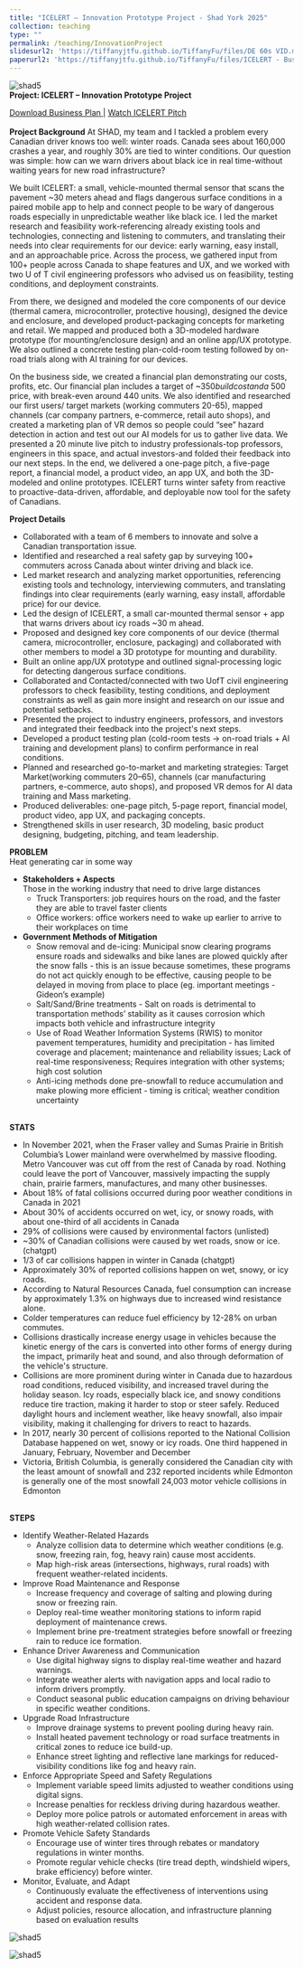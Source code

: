 ```yaml
---
title: "ICELERT – Innovation Prototype Project - Shad York 2025"
collection: teaching
type: ""
permalink: /teaching/InnovationProject
slidesurl2: 'https://tiffanyjtfu.github.io/TiffanyFu/files/DE 60s VID.mp4'
paperurl2: 'https://tiffanyjtfu.github.io/TiffanyFu/files/ICELERT - Business Plan.pdf'
---
```

![shad5](https://tiffanyjtfu.github.io/TiffanyFu/images/shadproject1.png)
<br>**Project: ICELERT – Innovation Prototype Project** 

<a href="https://tiffanyjtfu.github.io/TiffanyFu/files/ICELERT - Business Plan.pdf" target="_blank" rel="noopener noreferrer">Download Business Plan
</a> | <a href="https://tiffanyjtfu.github.io/TiffanyFu/files/DE 60s VID.mp4" target="_blank" rel="noopener noreferrer">Watch ICELERT Pitch</a>&nbsp;
<br><br>**Project Background**
At SHAD, my team and I tackled a problem every Canadian driver knows too well: winter roads. Canada sees about 160,000 crashes a year, and roughly 30% are tied to winter conditions. Our question was simple: how can we warn drivers about black ice in real time-without waiting years for new road infrastructure?

We built ICELERT: a small, vehicle-mounted thermal sensor that scans the pavement ~30 meters ahead and flags dangerous surface conditions in a paired mobile app to help and connect people to be wary of dangerous roads especially in unpredictable weather like black ice. I led the market research and feasibility work-referencing already existing tools and technologies, connecting and listening to commuters, and translating their needs into clear requirements for our device: early warning, easy install, and an approachable price. Across the process, we gathered input from 100+ people across Canada to shape features and UX, and we worked with two U of T civil engineering professors who advised us on feasibility, testing conditions, and deployment constraints.

From there, we designed and modeled the core components of our device (thermal camera, microcontroller, protective housing), designed the device and enclosure, and developed product-packaging concepts for marketing and retail. We mapped and produced both a 3D-modeled hardware prototype (for mounting/enclosure design) and an online app/UX prototype. We also outlined a concrete testing plan-cold-room testing followed by on-road trials along with AI training for our devices.

On the business side, we created a financial plan demonstrating our costs, profits, etc. Our financial plan includes a target of ~$350 build cost and a ~$500 price, with break-even around 440 units. We also identified and researched our first users/ target markets (working commuters 20-65), mapped channels (car company partners, e-commerce, retail auto shops), and created a marketing plan of VR demos so people could “see” hazard detection in action and test out our AI models for us to gather live data. We presented a 20 minute live pitch to industry professionals-top professors, engineers in this space, and actual investors-and folded their feedback into our next steps. In the end, we delivered a one-page pitch, a five-page report, a financial model, a product video, an app UX, and both the 3D-modeled and online prototypes. ICELERT turns winter safety from reactive to proactive-data-driven, affordable, and deployable now tool for the safety of Canadians.

**Project Details**
* Collaborated with a team of 6 members to innovate and solve a Canadian transportation issue. 
* Identified and researched a real safety gap by surveying 100+ commuters across Canada about winter driving and black ice.
* Led market research and analyzing market opportunities, referencing existing tools and technology, interviewing commuters, and translating findings into clear requirements (early warning, easy install, affordable price) for our device.
* Led the design of ICELERT, a small car-mounted thermal sensor + app that warns drivers about icy roads ~30 m ahead.
* Proposed and designed key core components of our device (thermal camera, microcontroller, enclosure, packaging) and collaborated with other members to model a 3D prototype for mounting and durability.
* Built an online app/UX prototype and outlined signal-processing logic for detecting dangerous surface conditions.
* Collaborated and Contacted/connected with two UofT civil engineering professors to check feasibility, testing conditions, and deployment constraints as well as gain more insight and research on our issue and potential setbacks.
* Presented the project to industry engineers, professors, and investors and integrated their feedback into the project's next steps.
* Developed a product testing plan (cold-room tests → on-road trials + AI training and development plans) to confirm performance in real conditions.
* Planned and researched go-to-market and marketing strategies: Target Market(working commuters 20–65), channels (car manufacturing partners, e-commerce, auto shops), and proposed VR demos for AI data training and Mass marketing.
* Produced deliverables: one-page pitch, 5-page report, financial model, product video, app UX, and packaging concepts.
* Strengthened skills in user research, 3D modeling, basic product designing, budgeting, pitching, and team leadership.
    
**PROBLEM**
<br>Heat generating car in some way
* **Stakeholders + Aspects**
<br>Those in the working industry that need to drive large distances
  * Truck Transporters: job requires hours on the road, and the faster they are able to travel faster clients 
  * Office workers: office workers need to wake up earlier to arrive to their workplaces on time
* **Government Methods of Mitigation**
  * Snow removal and de-icing: Municipal snow clearing programs ensure roads and sidewalks and bike lanes are plowed quickly after the snow falls - this is an issue because sometimes, these programs do not act quickly enough to be effective, causing people to be delayed in moving from place to place (eg. important meetings - Gideon’s example)
   * Salt/Sand/Brine treatments - Salt on roads is detrimental to transportation methods’ stability as it causes corrosion which impacts both vehicle and infrastructure integrity
   * Use of Road Weather Information Systems (RWIS) to monitor pavement temperatures, humidity and precipitation - has limited coverage and placement; maintenance and reliability issues; Lack of real-time responsiveness; Requires integration with other systems; high cost solution
   * Anti-icing methods done pre-snowfall to reduce accumulation and make plowing more efficient - timing is critical; weather condition uncertainty

<br>**STATS**
* In November 2021, when the Fraser valley and Sumas Prairie in British Columbia’s Lower mainland were overwhelmed by massive flooding. Metro Vancouver was cut off from the rest of Canada by road. Nothing could leave the port of Vancouver, massively impacting the supply chain, prairie farmers, manufactures, and many other businesses.
* About 18% of fatal collisions occurred during poor weather conditions in Canada in 2021
* About 30% of accidents occurred on wet, icy, or snowy roads, with about one-third of all accidents in Canada
* 29% of collisions were caused by environmental factors (unlisted)
* ~30% of Canadian collisions were caused by wet roads, snow or ice. (chatgpt)
* 1/3 of car collisions happen in winter in Canada (chatgpt)
* Approximately 30% of reported collisions happen on wet, snowy, or icy roads.
* According to Natural Resources Canada, fuel consumption can increase by approximately 1.3% on highways due to increased wind resistance alone.
* Colder temperatures can reduce fuel efficiency by 12-28% on urban commutes.
* Collisions drastically increase energy usage in vehicles because the kinetic energy of the cars is converted into other forms of energy during the impact, primarily heat and sound, and also through deformation of the vehicle's structure.
* Collisions are more prominent during winter in Canada due to hazardous road conditions, reduced visibility, and increased travel during the holiday season. Icy roads, especially black ice, and snowy conditions reduce tire traction, making it harder to stop or steer safely. Reduced daylight hours and inclement weather, like heavy snowfall, also impair visibility, making it challenging for drivers to react to hazards.
* In 2017, nearly 30 percent of collisions reported to the National Collision Database happened on wet, snowy or icy roads. One third happened in January, February, November and December
* Victoria, British Columbia, is generally considered the Canadian city with the least amount of snowfall and 232 reported incidents while Edmonton is generally one of the most snowfall 24,003 motor vehicle collisions in Edmonton

<br>**STEPS**
* Identify Weather-Related Hazards
  * Analyze collision data to determine which weather conditions (e.g. snow, freezing rain, fog, heavy rain) cause most accidents.
  * Map high-risk areas (intersections, highways, rural roads) with frequent weather-related incidents.
* Improve Road Maintenance and Response
  * Increase frequency and coverage of salting and plowing during snow or freezing rain.
  * Deploy real-time weather monitoring stations to inform rapid deployment of maintenance crews.
  * Implement brine pre-treatment strategies before snowfall or freezing rain to reduce ice formation.
* Enhance Driver Awareness and Communication
  * Use digital highway signs to display real-time weather and hazard warnings.
  * Integrate weather alerts with navigation apps  and local radio to inform drivers promptly.
  * Conduct seasonal public education campaigns on driving behaviour in specific weather conditions.
* Upgrade Road Infrastructure
  * Improve drainage systems to prevent pooling during heavy rain.
  * Install heated pavement technology or road surface treatments in critical zones to reduce ice build-up.
  * Enhance street lighting and reflective lane markings for reduced-visibility conditions like fog and heavy rain.
* Enforce Appropriate Speed and Safety Regulations
  * Implement variable speed limits adjusted to weather conditions using digital signs.
  * Increase penalties for reckless driving during hazardous weather.
  * Deploy more police patrols or automated enforcement in areas with high weather-related collision rates.
* Promote Vehicle Safety Standards
  * Encourage use of winter tires through rebates or mandatory regulations in winter months.
  * Promote regular vehicle checks (tire tread depth, windshield wipers, brake efficiency) before winter.
* Monitor, Evaluate, and Adapt
  * Continuously evaluate the effectiveness of interventions using accident and response data.
  * Adjust policies, resource allocation, and infrastructure planning based on evaluation results

![shad5](https://tiffanyjtfu.github.io/TiffanyFu/images/shad5.jpg)

![shad5](https://tiffanyjtfu.github.io/TiffanyFu/images/shad3.jpeg)











